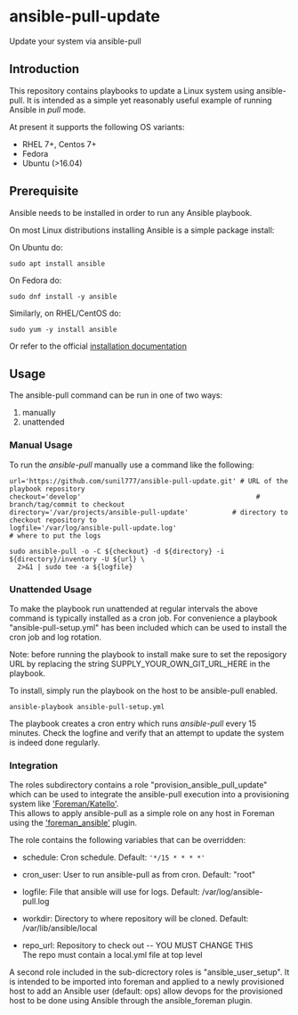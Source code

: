 # ansible-pull-update
Update your system via ansible-pull

## Introduction

This repository contains playbooks to update a Linux system using ansible-pull. It is intended as a simple yet reasonably useful example of running Ansible in _pull_ mode.

At present it supports the following OS variants:

- RHEL 7+, Centos 7+
- Fedora
- Ubuntu (>16.04)

## Prerequisite

Ansible needs to be installed in order to run any Ansible playbook.

On most Linux distributions installing Ansible is a simple package install:

On Ubuntu do:
```
sudo apt install ansible
```

On Fedora do:
```
sudo dnf install -y ansible
```

Similarly, on RHEL/CentOS do:
```
sudo yum -y install ansible
```

Or refer to the official [installation documentation](http://docs.ansible.com/ansible/intro_installation.html)

## Usage

The ansible-pull command can be run in one of two ways:

1. manually
2. unattended

### Manual Usage 

To run the *ansible-pull* manually use a command like the following:

```
url='https://github.com/sunil777/ansible-pull-update.git' # URL of the playbook repository
checkout='develop'                                            # branch/tag/commit to checkout
directory='/var/projects/ansible-pull-update'           # directory to checkout repository to
logfile='/var/log/ansible-pull-update.log'                            # where to put the logs

sudo ansible-pull -o -C ${checkout} -d ${directory} -i ${directory}/inventory -U ${url} \
  2>&1 | sudo tee -a ${logfile}
```

### Unattended Usage

To make the playbook run unattended at regular intervals the above command is typically installed as a cron job.
For convenience a playbook "ansible-pull-setup.yml" has been included which can be used to install the cron job and log rotation.

Note: before running the playbook to install make sure to set the reposigory URL by replacing the string SUPPLY_YOUR_OWN_GIT_URL_HERE in the playbook.

To install, simply run the playbook on the host to be ansible-pull enabled.

```
ansible-playbook ansible-pull-setup.yml
```

The playbook creates a cron entry which runs _ansible-pull_ every 15 minutes. Check the logfine and verify that an attempt to update the system is indeed done regularly.

### Integration

The roles subdirectory contains a role "provision_ansible_pull_update" which can be used to integrate the ansible-pull execution into a provisioning system like ['Foreman/Katello'](https://theforeman.org/).  
This allows to apply ansible-pull as a simple role on any host in Foreman using the ['foreman_ansible'](https://github.com/theforeman/foreman_ansible) plugin.  

The role contains the following variables that can be overridden:

  * schedule: Cron schedule. Default: ```'*/15 * * * *'```  

  * cron_user: User to run ansible-pull as from cron. Default: "root"  

  * logfile: File that ansible will use for logs. Default: /var/log/ansible-pull.log  

  * workdir: Directory to where repository will be cloned. Default: /var/lib/ansible/local  

  * repo_url: Repository to check out -- YOU MUST CHANGE THIS  
              The repo must contain a local.yml file at top level  

A second role included in the sub-dicrectory roles is "ansible_user_setup". It is intended to be imported into foreman and applied to a newly provisioned host to add an Ansible user (default: ops) allow devops for the provisioned host to be done using Ansible through the ansible_foreman plugin.

